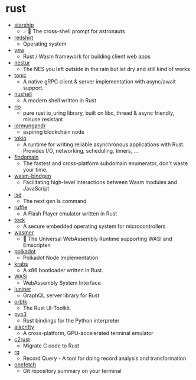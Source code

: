 # rust
- [starship](https://github.com/starship/starship)
  - ☄🌌️ The cross-shell prompt for astronauts
- [redshirt](https://github.com/tomaka/redshirt)
  - Operating system
- [yew](https://github.com/yewstack/yew)
  - Rust / Wasm framework for building client web apps
- [nestur](https://github.com/spieglt/nestur)
  - The NES you left outside in the rain but let dry and still kind of works
- [tonic](https://github.com/hyperium/tonic)
  - A native gRPC client & server implementation with async/await support.
- [nushell](https://github.com/nushell/nushell)
  - A modern shell written in Rust
- [rio](https://github.com/spacejam/rio)
  - pure rust io_uring library, built on libc, thread & async friendly, misuse resistant
- [jormungandr](https://github.com/input-output-hk/jormungandr)
  - aspiring blockchain node
- [tokio](https://github.com/tokio-rs/tokio)
  - A runtime for writing reliable asynchronous applications with Rust. Provides I/O, networking, scheduling, timers, ...
- [findomain](https://github.com/Edu4rdSHL/findomain)
  - The fastest and cross-platform subdomain enumerator, don't waste your time.
- [wasm-bindgen](https://github.com/rustwasm/wasm-bindgen)
  - Facilitating high-level interactions between Wasm modules and JavaScript
- [lsd](https://github.com/Peltoche/lsd)
  - The next gen ls command
- [ruffle](https://github.com/ruffle-rs/ruffle)
  - A Flash Player emulator written in Rust
- [tock](https://github.com/tock/tock)
  - A secure embedded operating system for microcontrollers
- [wasmer](https://github.com/wasmerio/wasmer)
  - 🚀 The Universal WebAssembly Runtime supporting WASI and Emscripten
- [polkadot](https://github.com/paritytech/polkadot)
  - Polkadot Node Implementation
- [krabs](https://github.com/ellbrid/krabs)
  - A x86 bootloader written in Rust.
- [WASI](https://github.com/WebAssembly/WASI)
  - WebAssembly System Interface
- [juniper](https://github.com/graphql-rust/juniper)
  - GraphQL server library for Rust
- [orbtk](https://github.com/redox-os/orbtk)
  - The Rust UI-Toolkit.
- [pyo3](https://github.com/PyO3/pyo3)
  - Rust bindings for the Python interpreter
- [alacritty](https://github.com/jwilm/alacritty)
  - A cross-platform, GPU-accelerated terminal emulator
- [c2rust](https://github.com/immunant/c2rust)
  - Migrate C code to Rust
- [rq](https://github.com/dflemstr/rq)
  - Record Query - A tool for doing record analysis and transformation
- [onefetch](https://github.com/o2sh/onefetch)
  - Git repository summary on your terminal
